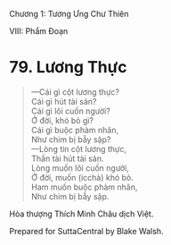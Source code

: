  

Chương 1: Tương Ưng Chư Thiên

VIII: Phẩm Ðoạn

# 79\. Lương Thực

> —Cái gì cột lương thực?  
> Cái gì hút tài sản?  
> Cái gì lôi cuốn người?  
> Ở đời, khó bỏ gì?  
> Cái gì buộc phàm nhân,  
> Như chim bị bẫy sập?  
> —Lòng tin cột lương thực,  
> Thần tài hút tài sản.  
> Lòng muốn lôi cuốn người,  
> Ở đời, muốn (icchà) khó bỏ.  
> Ham muốn buộc phàm nhân,  
> Như chim bị bẫy sập.

Hòa thượng Thích Minh Châu dịch Việt.

Prepared for SuttaCentral by Blake Walsh.
